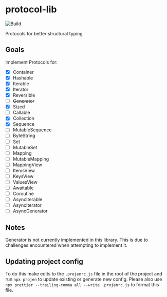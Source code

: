 # protocol-lib

![Build](https://github.com/eganjs/protocol-lib/workflows/ci/badge.svg)

Protocols for better structural typing

## Goals

Implement Protocols for:
- [x] Container
- [x] Hashable
- [x] Iterable
- [x] Iterator
- [x] Reversible
- [ ] ~~Generator~~
- [x] Sized
- [ ] Callable
- [x] Collection
- [x] Sequence
- [ ] MutableSequence
- [ ] ByteString
- [ ] Set
- [ ] MutableSet
- [ ] Mapping
- [ ] MutableMapping
- [ ] MappingView
- [ ] ItemsView
- [ ] KeysView
- [ ] ValuesView
- [ ] Awaitable
- [ ] Coroutine
- [ ] AsyncIterable
- [ ] AsyncIterator
- [ ] AsyncGenerator

## Notes

Generator is not currently implemented in this library. This is due to challenges encountered when attempting to implement it.

## Updating project config

To do this make edits to the `.projenrc.js` file in the root of the project and run `npx projen` to update existing or generate new config. Please also use `npx prettier --trailing-comma all --write .projenrc.js` to format this file.
